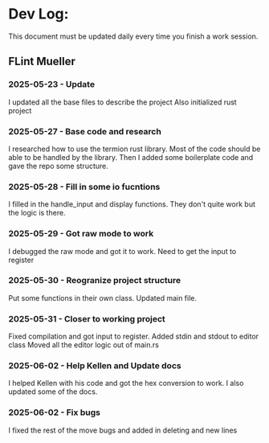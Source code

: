 # Dev Log:

This document must be updated daily every time you finish a work session.

## FLint Mueller

### 2025-05-23 - Update
I updated all the base files to describe the project
Also initialized rust project

### 2025-05-27 - Base code and research
I researched how to use the termion rust library.
Most of the code should be able to be handled by the library.
Then I added some boilerplate code and gave the repo some structure.

### 2025-05-28 - Fill in some io fucntions
I filled in the handle_input and display functions.
They don't quite work but the logic is there.

### 2025-05-29 - Got raw mode to work
I debugged the raw mode and got it to work.
Need to get the input to register

### 2025-05-30 - Reogranize project structure
Put some functions in their own class.
Updated main file.

### 2025-05-31 - Closer to working project
Fixed compilation and got input to register.
Added stdin and stdout to editor class
Moved all the editor logic out of main.rs

### 2025-06-02 - Help Kellen and Update docs
I helped Kellen with his code and got the hex conversion to work.
I also updated some of the docs.

### 2025-06-02 - Fix bugs
I fixed the rest of the move bugs and added in deleting and new lines
